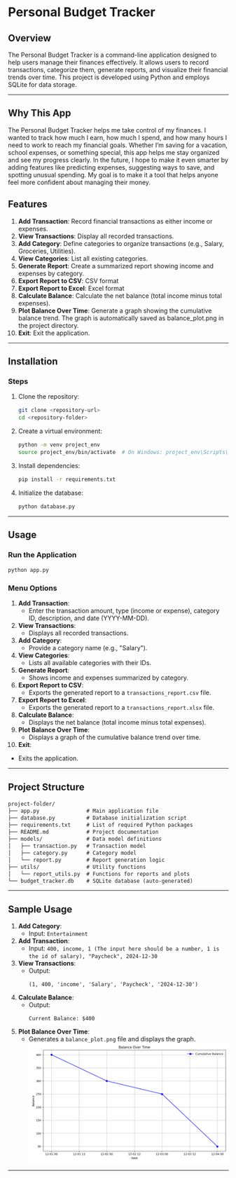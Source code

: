 # Personal Budget Tracker

## Overview
The Personal Budget Tracker is a command-line application designed to help users manage their finances effectively. It allows users to record transactions, categorize them, generate reports, and visualize their financial trends over time. This project is developed using Python and employs SQLite for data storage.

---
## Why This App
The Personal Budget Tracker helps me take control of my finances. I wanted to track how much I earn, how much I spend, and how many hours I need to work to reach my financial goals. Whether I’m saving for a vacation, school expenses, or something special, this app helps me stay organized and see my progress clearly.
In the future, I hope to make it even smarter by adding features like predicting expenses, suggesting ways to save, and spotting unusual spending. My goal is to make it a tool that helps anyone feel more confident about managing their money.


## Features
1. **Add Transaction**: Record financial transactions as either income or expenses.
2. **View Transactions**: Display all recorded transactions.
3. **Add Category**: Define categories to organize transactions (e.g., Salary, Groceries, Utilities).
4. **View Categories**: List all existing categories.
5. **Generate Report**: Create a summarized report showing income and expenses by category.
6. **Export Report to CSV**: CSV format
7. **Export Report to Excel**: Excel format
8. **Calculate Balance**: Calculate the net balance (total income minus total expenses).
9. **Plot Balance Over Time**: Generate a graph showing the cumulative balance trend. The graph is automatically saved as balance_plot.png in the project directory.
10. **Exit**: Exit the application.

---

## Installation

### Steps
1. Clone the repository:
   ```bash
   git clone <repository-url>
   cd <repository-folder>
   ```

2. Create a virtual environment:
   ```bash
   python -m venv project_env
   source project_env/bin/activate  # On Windows: project_env\Scripts\activate
   ```

3. Install dependencies:
   ```bash
   pip install -r requirements.txt
   ```

4. Initialize the database:
   ```bash
   python database.py
   ```

---

## Usage

### Run the Application
```bash
python app.py
```

### Menu Options
1. **Add Transaction**:
   - Enter the transaction amount, type (income or expense), category ID, description, and date (YYYY-MM-DD).
2. **View Transactions**:
   - Displays all recorded transactions.
3. **Add Category**:
   - Provide a category name (e.g., "Salary").
4. **View Categories**:
   - Lists all available categories with their IDs.
5. **Generate Report**:
   - Shows income and expenses summarized by category.
6. **Export Report to CSV**:
   - Exports the generated report to a `transactions_report.csv` file.
7. **Export Report to Excel**:
   - Exports the generated report to a `transactions_report.xlsx` file.
8. **Calculate Balance**:
   - Displays the net balance (total income minus total expenses).
9. **Plot Balance Over Time**:
   - Displays a graph of the cumulative balance trend over time.
10. **Exit**:
   - Exits the application.

---

## Project Structure
```
project-folder/
├── app.py               # Main application file
├── database.py          # Database initialization script
├── requirements.txt     # List of required Python packages
├── README.md            # Project documentation
├── models/              # Data model definitions
│   ├── transaction.py   # Transaction model
│   ├── category.py      # Category model
│   └── report.py        # Report generation logic
├── utils/               # Utility functions
│   └── report_utils.py  # Functions for reports and plots
└── budget_tracker.db    # SQLite database (auto-generated)
```

---

## Sample Usage
1. **Add Category**:
   - Input: `Entertainment`
2. **Add Transaction**:
   - Input: `400, income, 1 (The input here should be a number, 1 is the id of salary), "Paycheck", 2024-12-30`
3. **View Transactions**:
   - Output:
     ```
     (1, 400, 'income', 'Salary', 'Paycheck', '2024-12-30')
     ```
4. **Calculate Balance**:
   - Output:
     ```
     Current Balance: $400
     ```
5. **Plot Balance Over Time**:
   - Generates a `balance_plot.png` file and displays the graph.
 ![Graph showing balance trend](balance_plot.png)


---




